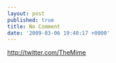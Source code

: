```yaml
---
layout: post
published: true
title: No Comment
date: '2009-03-06 19:40:17 +0000'
---
```


<http://twitter.com/TheMime>
